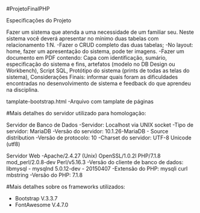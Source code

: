 #ProjetoFinalPHP

Especificações do Projeto

Fazer um sistema que atenda a uma necessidade de um familiar seu. Neste sistema você deverá apresentar no mínimo duas tabelas com relacionamento 1:N.
-Fazer o CRUD completo das duas tabelas;
-No layout: home, fazer um apresentação do sistema, pode ter imagens.
-Fazer um documento em PDF contendo: Capa com identificação, sumário, especificação do sistema e fins, artefatos (modelo no DB Design ou Workbench), Script SQL, Protótipo do sistema (prints de todas as telas do sistema), Considerações Finais: informar quais foram as dificuldades encontradas no desenvolvimento de sistema e feedback do que aprendeu na disciplina.


tamplate-bootstrap.html
-Arquivo com tamplate de páginas


#Mais detalhes do servidor utilizado para homologação:

Servidor de Banco de Dados
-Servidor: Localhost via UNIX socket
-Tipo de servidor: MariaDB
-Versão do servidor: 10.1.26-MariaDB - Source distribution
-Versão de protocolo: 10
-Charset do servidor: UTF-8 Unicode (utf8)

Servidor Web
-Apache/2.4.27 (Unix) OpenSSL/1.0.2l PHP/7.1.8 mod_perl/2.0.8-dev Perl/v5.16.3
-Versão do cliente de banco de dados: libmysql - mysqlnd 5.0.12-dev - 20150407
-Extensão do PHP: mysqli curl mbstring
-Versão do PHP: 7.1.8

#Mais detalhes sobre os frameworks utilizados:

- Bootstrap V.3.3.7
- FontAwesome V.4.7.0